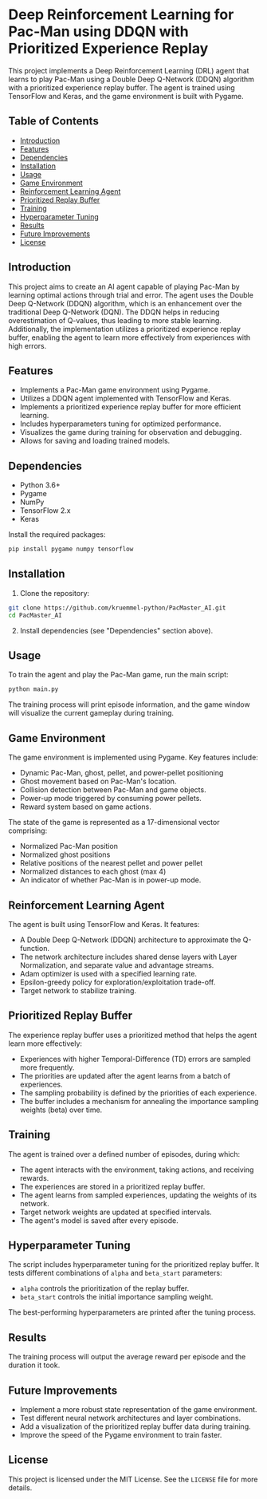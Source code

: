 # Deep Reinforcement Learning for Pac-Man using DDQN with Prioritized Experience Replay

This project implements a Deep Reinforcement Learning (DRL) agent that learns to play Pac-Man using a Double Deep Q-Network (DDQN) algorithm with a prioritized experience replay buffer. The agent is trained using TensorFlow and Keras, and the game environment is built with Pygame.

## Table of Contents
- [Introduction](#introduction)
- [Features](#features)
- [Dependencies](#dependencies)
- [Installation](#installation)
- [Usage](#usage)
- [Game Environment](#game-environment)
- [Reinforcement Learning Agent](#reinforcement-learning-agent)
- [Prioritized Replay Buffer](#prioritized-replay-buffer)
- [Training](#training)
- [Hyperparameter Tuning](#hyperparameter-tuning)
- [Results](#results)
- [Future Improvements](#future-improvements)
- [License](#license)

## Introduction
This project aims to create an AI agent capable of playing Pac-Man by learning optimal actions through trial and error. The agent uses the Double Deep Q-Network (DDQN) algorithm, which is an enhancement over the traditional Deep Q-Network (DQN).  The DDQN helps in reducing overestimation of Q-values, thus leading to more stable learning. Additionally, the implementation utilizes a prioritized experience replay buffer, enabling the agent to learn more effectively from experiences with high errors.

## Features
- Implements a Pac-Man game environment using Pygame.
- Utilizes a DDQN agent implemented with TensorFlow and Keras.
- Implements a prioritized experience replay buffer for more efficient learning.
- Includes hyperparameters tuning for optimized performance.
- Visualizes the game during training for observation and debugging.
- Allows for saving and loading trained models.

## Dependencies
- Python 3.6+
- Pygame
- NumPy
- TensorFlow 2.x
- Keras

Install the required packages:

```bash
pip install pygame numpy tensorflow
```

## Installation
1. Clone the repository:
```bash
git clone https://github.com/kruemmel-python/PacMaster_AI.git
cd PacMaster_AI
```
2. Install dependencies (see "Dependencies" section above).

## Usage
To train the agent and play the Pac-Man game, run the main script:

```bash
python main.py
```

The training process will print episode information, and the game window will visualize the current gameplay during training.

## Game Environment
The game environment is implemented using Pygame. Key features include:
- Dynamic Pac-Man, ghost, pellet, and power-pellet positioning
- Ghost movement based on Pac-Man's location.
- Collision detection between Pac-Man and game objects.
- Power-up mode triggered by consuming power pellets.
- Reward system based on game actions.

The state of the game is represented as a 17-dimensional vector comprising:
- Normalized Pac-Man position
- Normalized ghost positions
- Relative positions of the nearest pellet and power pellet
- Normalized distances to each ghost (max 4)
- An indicator of whether Pac-Man is in power-up mode.

## Reinforcement Learning Agent
The agent is built using TensorFlow and Keras. It features:
- A Double Deep Q-Network (DDQN) architecture to approximate the Q-function.
- The network architecture includes shared dense layers with Layer Normalization, and separate value and advantage streams.
- Adam optimizer is used with a specified learning rate.
- Epsilon-greedy policy for exploration/exploitation trade-off.
- Target network to stabilize training.

## Prioritized Replay Buffer
The experience replay buffer uses a prioritized method that helps the agent learn more effectively:
- Experiences with higher Temporal-Difference (TD) errors are sampled more frequently.
- The priorities are updated after the agent learns from a batch of experiences.
- The sampling probability is defined by the priorities of each experience.
- The buffer includes a mechanism for annealing the importance sampling weights (beta) over time.

## Training
The agent is trained over a defined number of episodes, during which:
- The agent interacts with the environment, taking actions, and receiving rewards.
- The experiences are stored in a prioritized replay buffer.
- The agent learns from sampled experiences, updating the weights of its network.
- Target network weights are updated at specified intervals.
- The agent's model is saved after every episode.

## Hyperparameter Tuning
The script includes hyperparameter tuning for the prioritized replay buffer. It tests different combinations of `alpha` and `beta_start` parameters:
- `alpha` controls the prioritization of the replay buffer.
- `beta_start` controls the initial importance sampling weight.

The best-performing hyperparameters are printed after the tuning process.

## Results
The training process will output the average reward per episode and the duration it took.

## Future Improvements
- Implement a more robust state representation of the game environment.
- Test different neural network architectures and layer combinations.
- Add a visualization of the prioritized replay buffer data during training.
- Improve the speed of the Pygame environment to train faster.

## License
This project is licensed under the MIT License. See the `LICENSE` file for more details.

